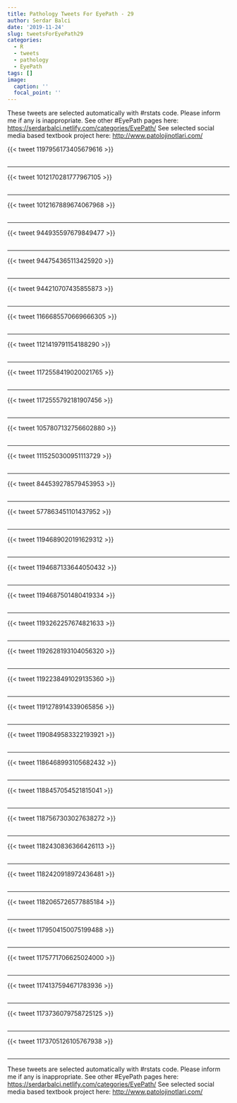 ```yaml
---
title: Pathology Tweets For EyePath - 29
author: Serdar Balci
date: '2019-11-24'
slug: tweetsForEyePath29
categories:
  - R
  - tweets
  - pathology
  - EyePath
tags: []
image:
  caption: ''
  focal_point: ''
---
```



These tweets are selected automatically with #rstats code. Please inform me if any is inappropriate.
See other #EyePath pages here: https://serdarbalci.netlify.com/categories/EyePath/ 
See selected social media based textbook project here: http://www.patolojinotlari.com/

{{< tweet 1197956173405679616 >}}
<br>
<br>
<hr>
{{< tweet 1012170281777967105 >}}
<br>
<br>
<hr>
{{< tweet 1012167889674067968 >}}
<br>
<br>
<hr>
{{< tweet 944935597679849477 >}}
<br>
<br>
<hr>
{{< tweet 944754365113425920 >}}
<br>
<br>
<hr>
{{< tweet 944210707435855873 >}}
<br>
<br>
<hr>
{{< tweet 1166685570669666305 >}}
<br>
<br>
<hr>
{{< tweet 1121419791154188290 >}}
<br>
<br>
<hr>
{{< tweet 1172558419020021765 >}}
<br>
<br>
<hr>
{{< tweet 1172555792181907456 >}}
<br>
<br>
<hr>
{{< tweet 1057807132756602880 >}}
<br>
<br>
<hr>
{{< tweet 1115250300951113729 >}}
<br>
<br>
<hr>
{{< tweet 844539278579453953 >}}
<br>
<br>
<hr>
{{< tweet 577863451101437952 >}}
<br>
<br>
<hr>
{{< tweet 1194689020191629312 >}}
<br>
<br>
<hr>
{{< tweet 1194687133644050432 >}}
<br>
<br>
<hr>
{{< tweet 1194687501480419334 >}}
<br>
<br>
<hr>
{{< tweet 1193262257674821633 >}}
<br>
<br>
<hr>
{{< tweet 1192628193104056320 >}}
<br>
<br>
<hr>
{{< tweet 1192238491029135360 >}}
<br>
<br>
<hr>
{{< tweet 1191278914339065856 >}}
<br>
<br>
<hr>
{{< tweet 1190849583322193921 >}}
<br>
<br>
<hr>
{{< tweet 1186468993105682432 >}}
<br>
<br>
<hr>
{{< tweet 1188457054521815041 >}}
<br>
<br>
<hr>
{{< tweet 1187567303027638272 >}}
<br>
<br>
<hr>
{{< tweet 1182430836366426113 >}}
<br>
<br>
<hr>
{{< tweet 1182420918972436481 >}}
<br>
<br>
<hr>
{{< tweet 1182065726577885184 >}}
<br>
<br>
<hr>
{{< tweet 1179504150075199488 >}}
<br>
<br>
<hr>
{{< tweet 1175771706625024000 >}}
<br>
<br>
<hr>
{{< tweet 1174137594671783936 >}}
<br>
<br>
<hr>
{{< tweet 1173736079758725125 >}}
<br>
<br>
<hr>
{{< tweet 1173705126105767938 >}}
<br>
<br>
<hr>


These tweets are selected automatically with #rstats code. Please inform me if any is inappropriate.
See other #EyePath pages here: https://serdarbalci.netlify.com/categories/EyePath/ 
See selected social media based textbook project here: http://www.patolojinotlari.com/
